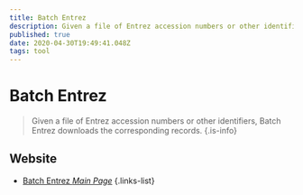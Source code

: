 ```yaml
---
title: Batch Entrez
description: Given a file of Entrez accession numbers or other identifiers, Batch Entrez downloads the corresponding records.
published: true
date: 2020-04-30T19:49:41.048Z
tags: tool
---
```


# Batch Entrez

> Given a file of Entrez accession numbers or other identifiers, Batch Entrez downloads the corresponding records.
{.is-info}

 

## Website 

- [Batch Entrez *Main Page*](https://www.ncbi.nlm.nih.gov/sites/batchentrez)
 {.links-list}

 
